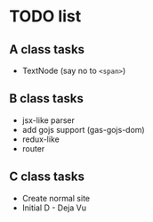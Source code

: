 # TODO list

## A class tasks

* TextNode (say no to `<span>`)

## B class tasks

* jsx-like parser
* add gojs support (gas-gojs-dom)
* redux-like
* router

## C class tasks

* Create normal site
* Initial D - Deja Vu
